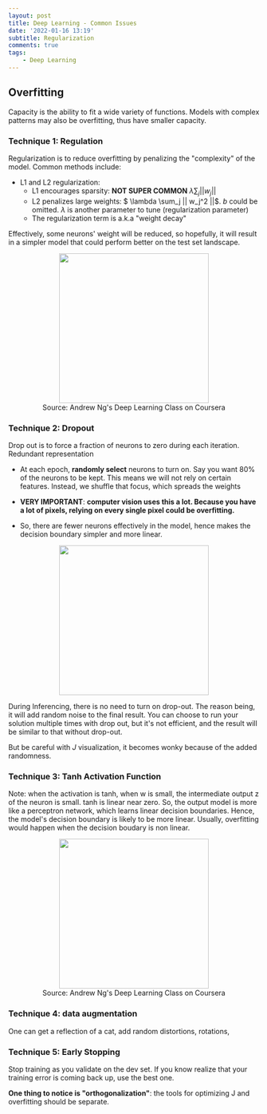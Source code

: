```yaml
---
layout: post
title: Deep Learning - Common Issues
date: '2022-01-16 13:19'
subtitle: Regularization
comments: true
tags:
    - Deep Learning
---
```


## Overfitting

Capacity is the ability to fit a wide variety of functions. Models with complex patterns may also be overfitting, thus have smaller capacity.

### Technique 1: Regulation

Regularization is to reduce overfitting by penalizing the "complexity" of the model. Common methods include:

- L1 and L2 regularization:
    - L1 encourages sparsity: **NOT SUPER COMMON** $\lambda \sum_j || w_j ||$
    - L2 penalizes large weights: $ \lambda \sum_j || w_j^2 ||$. $b$ could be omitted. $\lambda$ is another parameter to tune (regularization parameter)
    - The regularization term is a.k.a "weight decay"

Effectively, some neurons' weight will be reduced, so hopefully, it will result in a simpler model that could perform better on the test set landscape.

<div style="text-align: center;">
<p align="center">
    <figure>
        <img src="https://github.com/user-attachments/assets/d832260c-662a-41aa-8140-4b4c99b77753" height="300" alt=""/>
        <figcaption>Source: Andrew Ng's Deep Learning Class on Coursera</figcaption>
    </figure>
</p>
</div>

### Technique 2: Dropout

Drop out is to force a fraction of neurons to zero during each iteration. Redundant representation

- At each epoch, **randomly select** neurons to turn on. Say you want 80% of the neurons to be kept. This means we will not rely on certain features. Instead, we shuffle that focus, which spreads the weights
- **VERY IMPORTANT**: **computer vision uses this a lot. Because you have a lot of pixels, relying on every single pixel could be overfitting.**

- So, there are fewer neurons effectively in the model, hence makes the decision boundary simpler and more linear.

<div style="text-align: center;">
<p align="center">
    <figure>
        <img src="https://github.com/user-attachments/assets/e9404d42-64ee-40f7-a949-e140db824006" height="300" alt=""/>
    </figure>
</p>
</div>

During Inferencing, there is no need to turn on drop-out. The reason being, it will add random noise to the final result. You can choose to run your solution multiple times with drop out, but it's not efficient, and the result will be similar to that without drop-out.

But be careful with $J$ visualization, it becomes wonky because of the added randomness.

### Technique 3: Tanh Activation Function

Note: when the activation is tanh, when w is small, the intermediate output z of the neuron is small. tanh is linear near zero. So, the output model is more like a perceptron network, which learns linear decision boundaries. Hence, the model's decision boundary is likely to be more linear. Usually, overfitting would happen when the decision boudary is non linear.

<div style="text-align: center;">
<p align="center">
    <figure>
        <img src="https://github.com/user-attachments/assets/63808479-fa3c-4cbb-a5c4-7691587e5e06" height="300" alt=""/>
        <figcaption>Source: Andrew Ng's Deep Learning Class on Coursera</figcaption>
    </figure>
</p>
</div>

### Technique 4: data augmentation

One can get a reflection of a cat, add random distortions, rotations,

### Technique 5: Early Stopping

Stop training as you validate on the dev set. If you know realize that your training error is coming back up, use the best one.

**One thing to notice is "orthogonalization"**: the tools for optimizing J and overfitting should be separate.